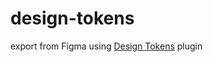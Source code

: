# design-tokens

export from Figma using [Design Tokens](https://www.figma.com/community/plugin/888356646278934516/Design-Tokens) plugin
